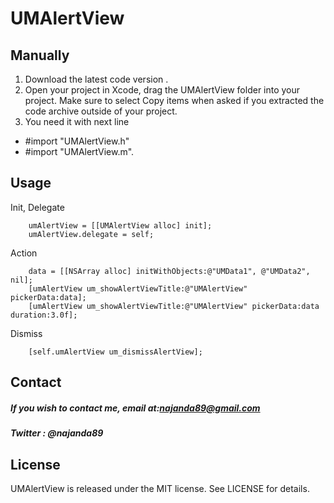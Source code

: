 # UMAlertView

## Manually

1. Download the latest code version .
2. Open your project in Xcode, drag the UMAlertView folder into your project. Make sure to select Copy items when asked if you extracted the code archive outside of your project.
3. You need it with next line
  - #import "UMAlertView.h"
  - #import "UMAlertView.m".

## Usage

Init, Delegate
```
    umAlertView = [[UMAlertView alloc] init];
    umAlertView.delegate = self;
```

Action
```
    data = [[NSArray alloc] initWithObjects:@"UMData1", @"UMData2", nil];
    [umAlertView um_showAlertViewTitle:@"UMAlertView" pickerData:data];
    [umAlertView um_showAlertViewTitle:@"UMAlertView" pickerData:data duration:3.0f];
```

Dismiss
```
    [self.umAlertView um_dismissAlertView];
```

## Contact

##### If you wish to contact me, email at:najanda89@gmail.com
##### Twitter : @najanda89

## License

UMAlertView is released under the MIT license. See LICENSE for details.
